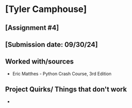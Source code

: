 # [Tyler Camphouse]
## [Assignment #4]
## [Submission date: 09/30/24]
## Worked with/sources 
* Eric Matthes - Python Crash Course, 3rd Edition
## Project Quirks/ Things that don't work
* 